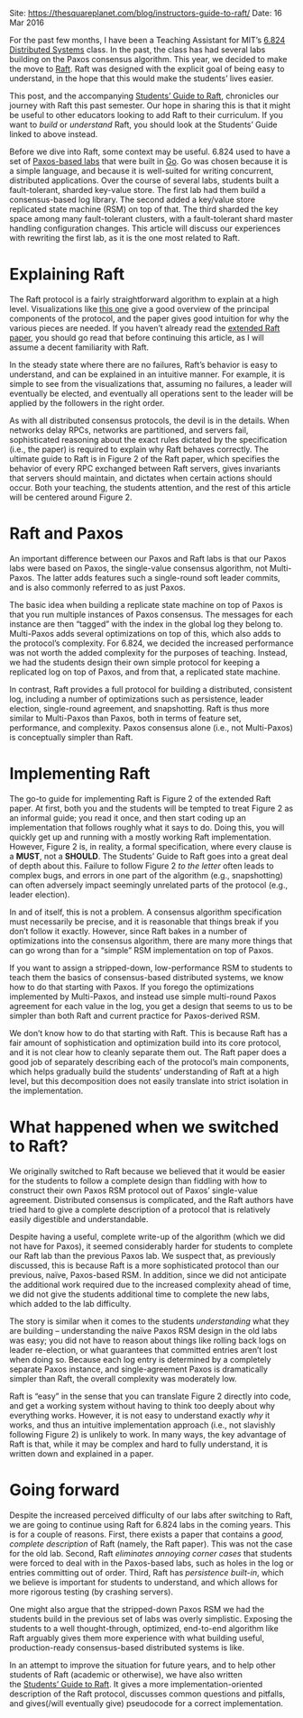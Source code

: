 Site: https://thesquareplanet.com/blog/instructors-guide-to-raft/
Date: 16 Mar 2016

For the past few months, I have been a Teaching Assistant for MIT’s [6.824 Distributed Systems](https://pdos.csail.mit.edu/6.824/) class. In the past, the class has had several labs building on the Paxos consensus algorithm. This year, we decided to make the move to [Raft](https://raft.github.io/). Raft was designed with the explicit goal of being easy to understand, in the hope that this would make the students’ lives easier.

This post, and the accompanying [Students’ Guide to Raft](https://thesquareplanet.com/blog/students-guide-to-raft/), chronicles our journey with Raft this past semester. Our hope in sharing this is that it might be useful to other educators looking to add Raft to their curriculum. If you want to _build_ or _understand_ Raft, you should look at the Students’ Guide linked to above instead.

Before we dive into Raft, some context may be useful. 6.824 used to have a set of [Paxos-based labs](http://nil.csail.mit.edu/6.824/2015/labs/lab-3.html) that were built in [Go](https://golang.org/). Go was chosen because it is a simple language, and because it is well-suited for writing concurrent, distributed applications. Over the course of several labs, students built a fault-tolerant, sharded key-value store. The first lab had them build a consensus-based log library. The second added a key/value store replicated state machine (RSM) on top of that. The third sharded the key space among many fault-tolerant clusters, with a fault-tolerant shard master handling configuration changes. This article will discuss our experiences with rewriting the first lab, as it is the one most related to Raft.

# Explaining Raft
The Raft protocol is a fairly straightforward algorithm to explain at a high level. Visualizations like [this one](http://thesecretlivesofdata.com/raft/) give a good overview of the principal components of the protocol, and the paper gives good intuition for why the various pieces are needed. If you haven’t already read the [extended Raft paper](https://raft.github.io/raft.pdf), you should go read that before continuing this article, as I will assume a decent familiarity with Raft.

In the steady state where there are no failures, Raft’s behavior is easy to understand, and can be explained in an intuitive manner. For example, it is simple to see from the visualizations that, assuming no failures, a leader will eventually be elected, and eventually all operations sent to the leader will be applied by the followers in the right order.

As with all distributed consensus protocols, the devil is in the details. When networks delay RPCs, networks are partitioned, and servers fail, sophisticated reasoning about the exact rules dictated by the specification (i.e., the paper) is required to explain why Raft behaves correctly. The ultimate guide to Raft is in Figure 2 of the Raft paper, which specifies the behavior of every RPC exchanged between Raft servers, gives invariants that servers should maintain, and dictates when certain actions should occur. Both your teaching, the students attention, and the rest of this article will be centered around Figure 2.

# Raft and Paxos
An important difference between our Paxos and Raft labs is that our Paxos labs were based on Paxos, the single-value consensus algorithm, not Multi-Paxos. The latter adds features such a single-round soft leader commits, and is also commonly referred to as just Paxos.

The basic idea when building a replicate state machine on top of Paxos is that you run multiple instances of Paxos consensus. The messages for each instance are then “tagged” with the index in the global log they belong to. Multi-Paxos adds several optimizations on top of this, which also adds to the protocol’s complexity. For 6.824, we decided the increased performance was not worth the added complexity for the purposes of teaching. Instead, we had the students design their own simple protocol for keeping a replicated log on top of Paxos, and from that, a replicated state machine.

In contrast, Raft provides a full protocol for building a distributed, consistent log, including a number of optimizations such as persistence, leader election, single-round agreement, and snapshotting. Raft is thus more similar to Multi-Paxos than Paxos, both in terms of feature set, performance, and complexity. Paxos consensus alone (i.e., not Multi-Paxos) is conceptually simpler than Raft.

# Implementing Raft
The go-to guide for implementing Raft is Figure 2 of the extended Raft paper. At first, both you and the students will be tempted to treat Figure 2 as an informal guide; you read it once, and then start coding up an implementation that follows roughly what it says to do. Doing this, you will quickly get up and running with a mostly working Raft implementation. However, Figure 2 is, in reality, a formal specification, where every clause is a **MUST**, not a **SHOULD**. The Students’ Guide to Raft goes into a great deal of depth about this. Failure to follow Figure 2 _to the letter_ often leads to complex bugs, and errors in one part of the algorithm (e.g., snapshotting) can often adversely impact seemingly unrelated parts of the protocol (e.g., leader election).

In and of itself, this is not a problem. A consensus algorithm specification must necessarily be precise, and it is reasonable that things break if you don’t follow it exactly. However, since Raft bakes in a number of optimizations into the consensus algorithm, there are many more things that can go wrong than for a “simple” RSM implementation on top of Paxos.

If you want to assign a stripped-down, low-performance RSM to students to teach them the basics of consensus-based distributed systems, we know how to do that starting with Paxos. If you forego the optimizations implemented by Multi-Paxos, and instead use simple multi-round Paxos agreement for each value in the log, you get a design that seems to us to be simpler than both Raft and current practice for Paxos-derived RSM.

We don’t know how to do that starting with Raft. This is because Raft has a fair amount of sophistication and optimization build into its core protocol, and it is not clear how to cleanly separate them out. The Raft paper does a good job of separately describing each of the protocol’s main components, which helps gradually build the students’ understanding of Raft at a high level, but this decomposition does not easily translate into strict isolation in the implementation.

# What happened when we switched to Raft?
We originally switched to Raft because we believed that it would be easier for the students to follow a complete design than fiddling with how to construct their own Paxos RSM protocol out of Paxos’ single-value agreement. Distributed consensus is complicated, and the Raft authors have tried hard to give a complete description of a protocol that is relatively easily digestible and understandable.

Despite having a useful, complete write-up of the algorithm (which we did not have for Paxos), it seemed considerably harder for students to complete our Raft lab than the previous Paxos lab. We suspect that, as previously discussed, this is because Raft is a more sophisticated protocol than our previous, naïve, Paxos-based RSM. In addition, since we did not anticipate the additional work required due to the increased complexity ahead of time, we did not give the students additional time to complete the new labs, which added to the lab difficulty.

The story is similar when it comes to the students _understanding_ what they are building – understanding the naïve Paxos RSM design in the old labs was easy; you did not have to reason about things like rolling back logs on leader re-election, or what guarantees that committed entries aren’t lost when doing so. Because each log entry is determined by a completely separate Paxos instance, and single-agreement Paxos is dramatically simpler than Raft, the overall complexity was moderately low.

Raft is “easy” in the sense that you can translate Figure 2 directly into code, and get a working system without having to think too deeply about why everything works. However, it is not easy to understand exactly _why_ it works, and thus an intuitive implementation approach (i.e., not slavishly following Figure 2) is unlikely to work. In many ways, the key advantage of Raft is that, while it may be complex and hard to fully understand, it is written down and explained in a paper.

# Going forward
Despite the increased perceived difficulty of our labs after switching to Raft, we are going to continue using Raft for 6.824 labs in the coming years. This is for a couple of reasons. First, there exists a paper that contains a _good, complete description_ of Raft (namely, the Raft paper). This was not the case for the old lab. Second, Raft _eliminates annoying corner cases_ that students were forced to deal with in the Paxos-based labs, such as holes in the log or entries committing out of order. Third, Raft has _persistence built-in_, which we believe is important for students to understand, and which allows for more rigorous testing (by crashing servers).

One might also argue that the stripped-down Paxos RSM we had the students build in the previous set of labs was overly simplistic. Exposing the students to a well thought-through, optimized, end-to-end algorithm like Raft arguably gives them more experience with what building useful, production-ready consensus-based distributed systems is like.

In an attempt to improve the situation for future years, and to help other students of Raft (academic or otherwise), we have also written the [Students’ Guide to Raft](https://thesquareplanet.com/blog/students-guide-to-raft/). It gives a more implementation-oriented description of the Raft protocol, discusses common questions and pitfalls, and gives(/will eventually give) pseudocode for a correct implementation.
